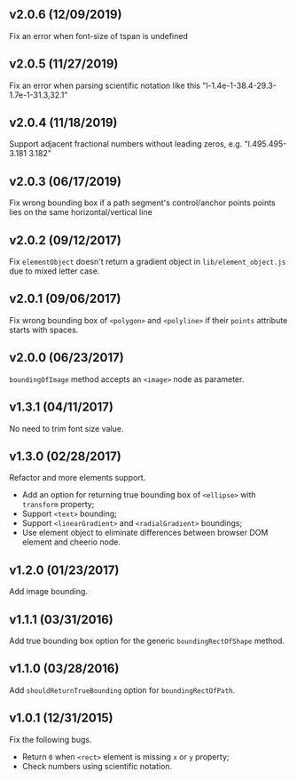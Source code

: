 ## v2.0.6 (12/09/2019)

Fix an error when font-size of tspan is undefined

## v2.0.5 (11/27/2019)

Fix an error when parsing scientific notation like this "l-1.4e-1-38.4-29.3-1.7e-1-31.3,32.1"

## v2.0.4 (11/18/2019)

Support adjacent fractional numbers without leading zeros, e.g. "l.495.495-3.181 3.182"

## v2.0.3 (06/17/2019)

Fix wrong bounding box if a path segment's control/anchor points points lies on the same horizontal/vertical line

## v2.0.2 (09/12/2017)

Fix `elementObject` doesn't return a gradient object in `lib/element_object.js` due to mixed letter case.

## v2.0.1 (09/06/2017)

Fix wrong bounding box of `<polygon>` and `<polyline>` if their `points` attribute starts with spaces.

## v2.0.0 (06/23/2017)

`boundingOfImage` method accepts an `<image>` node as parameter.

## v1.3.1 (04/11/2017)

No need to trim font size value.

## v1.3.0 (02/28/2017)

Refactor and more elements support.

- Add an option for returning true bounding box of `<ellipse>` with `transform` property;
- Support `<text>` bounding;
- Support `<linearGradient>` and `<radialGradient>` boundings;
- Use element object to eliminate differences between browser DOM element and cheerio node.

## v1.2.0 (01/23/2017)

Add image bounding.

## v1.1.1 (03/31/2016)

Add true bounding box option for the generic `boundingRectOfShape` method.

## v1.1.0 (03/28/2016)

Add `shouldReturnTrueBounding` option for `boundingRectOfPath`.

## v1.0.1 (12/31/2015)

Fix the following bugs.

- Return `0` when `<rect>` element is missing `x` or `y` property;
- Check numbers using scientific notation.